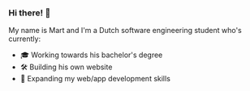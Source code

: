 ### Hi there! 🙂
My name is Mart and I'm a Dutch software engineering student who's currently:

- 🎓 Working towards his bachelor's degree
- 🛠️ Building his own website
- 🚀 Expanding my web/app development skills

<!-- **martrupert/martrupert** is a ✨ _special_ ✨ repository because its `README.md` (this file) appears on your GitHub profile. -->
